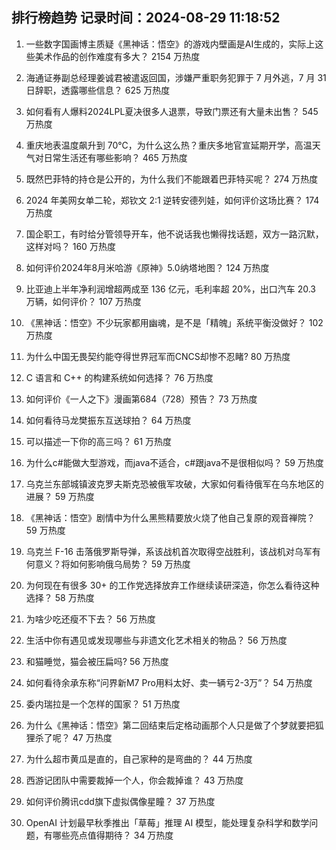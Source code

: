 
## 排行榜趋势 记录时间：2024-08-29 11:18:52
  
  1. 一些数字国画博主质疑《黑神话：悟空》的游戏内壁画是AI生成的，实际上这些美术作品的创作难度有多大？ 2154 万热度
    
  2. 海通证券副总经理姜诚君被遣返回国，涉嫌严重职务犯罪于 7 月外逃，7 月 31 日辞职，透露哪些信息？ 625 万热度
    
  3. 如何看有人爆料2024LPL夏决很多人退票，导致门票还有大量未出售？ 545 万热度
    
  4. 重庆地表温度飙升到 70℃，为什么这么热？重庆多地官宣延期开学，高温天气对日常生活还有哪些影响？ 465 万热度
    
  5. 既然巴菲特的持仓是公开的，为什么我们不能跟着巴菲特买呢？ 274 万热度
    
  6. 2024 年美网女单二轮，郑钦文 2:1 逆转安德列娃，如何评价这场比赛？ 174 万热度
    
  7. 国企职工，有时给分管领导开车，他不说话我也懒得找话题，双方一路沉默，这样对吗？ 160 万热度
    
  8. 如何评价2024年8月米哈游《原神》5.0纳塔地图？ 124 万热度
    
  9. 比亚迪上半年净利润增超两成至 136 亿元，毛利率超 20%，出口汽车 20.3 万辆，如何评价？ 107 万热度
    
  10. 《黑神话：悟空》不少玩家都用幽魂，是不是「精魄」系统平衡没做好？ 102 万热度
    
  11. 为什么中国无畏契约能夺得世界冠军而CNCS却惨不忍睹? 80 万热度
    
  12. C 语言和 C++ 的构建系统如何选择？ 76 万热度
    
  13. 如何评价《一人之下》漫画第684（728）预告？ 73 万热度
    
  14. 如何看待马龙樊振东互送球拍？ 64 万热度
    
  15. 可以描述一下你的高三吗？ 61 万热度
    
  16. 为什么c#能做大型游戏，而java不适合，c#跟java不是很相似吗？ 59 万热度
    
  17. 乌克兰东部城镇波克罗夫斯克恐被俄军攻破，大家如何看待俄军在乌东地区的进展？ 59 万热度
    
  18. 《黑神话：悟空》剧情中为什么黑熊精要放火烧了他自己复原的观音禅院？ 59 万热度
    
  19. 乌克兰 F-16 击落俄罗斯导弹，系该战机首次取得空战胜利，该战机对乌军有何意义？将如何影响俄乌局势？ 59 万热度
    
  20. 为何现在有很多 30+ 的工作党选择放弃工作继续读研深造，你怎么看待这种选择？ 58 万热度
    
  21. 为啥少吃还瘦不下去？ 56 万热度
    
  22. 生活中你有遇见或发现哪些与非遗文化艺术相关的物品？ 56 万热度
    
  23. 和猫睡觉，猫会被压扁吗? 56 万热度
    
  24. 如何看待余承东称“问界新M7 Pro用料太好、卖一辆亏2-3万”？ 54 万热度
    
  25. 委内瑞拉是一个怎样的国家？ 51 万热度
    
  26. 为什么《黑神话：悟空》第二回结束后定格动画那个人只是做了个梦就要把狐狸杀了呢？ 47 万热度
    
  27. 为什么超市黄瓜是直的，自己家种的是弯曲的？ 44 万热度
    
  28. 西游记团队中需要裁掉一个人，你会裁掉谁？ 43 万热度
    
  29. 如何评价腾讯cdd旗下虚拟偶像星瞳？ 37 万热度
    
  30. OpenAI 计划最早秋季推出「草莓」推理 AI 模型，能处理复杂科学和数学问题，有哪些亮点值得期待？ 34 万热度
    